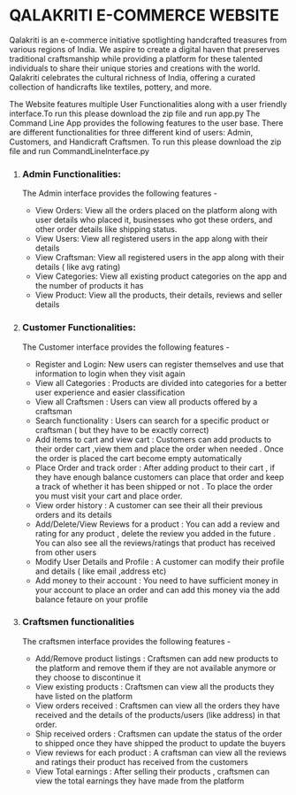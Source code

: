 
# QALAKRITI E-COMMERCE WEBSITE
 Qalakriti is an e-commerce initiative spotlighting handcrafted treasures from various regions of India. We aspire to create a digital haven that preserves traditional craftsmanship while providing a platform for these talented individuals to share their unique stories and creations with the world. Qalakriti celebrates the cultural richness of India, offering a curated collection of handicrafts like textiles, pottery, and more.

The Website features multiple User Functionalities along with a user friendly interface.To run this please download the zip file and run app.py
The Command Line App provides the following features to the user base. There are different functionalities for three different kind of users: Admin, Customers, and Handicraft Craftsmen. To run this please download the zip file and run CommandLineInterface.py

1) ### Admin Functionalities: 
    The Admin interface provides the following features -
    - View Orders: View all the orders placed on the platform along with user details who placed it, businesses who got these orders, and other order details like shipping status.
    - View Users: View all registered users in the app along with their details
    - View Craftsman: View all registered users in the app along with their details ( like avg rating) 
    - View Categories: View all existing product categories on the app and the number of products it has 
    - View Product: View all the products, their details, reviews and seller details

2) ### Customer Functionalities: 
     The Customer interface provides the following features -
    - Register and Login: New users can register themselves and use that information to login when they visit again
    - View all Categories : Products are divided into categories for a better user experience and easier classification
    - View all Craftsmen : Users can view all products offered by a craftsman
    - Search functionality : Users can search for a specific product or craftsman ( but they have to be exactly correct)
    - Add items to cart and view cart : Customers can add products to their order cart ,view them and place the order when needed . Once the order is placed the cart become empty automatically 
    - Place Order and track order : After adding product to their cart , if they have enough balance customers can place that order and keep a track of whether it has been shipped or not . To place the order you must visit your cart and place order.
    - View order history : A customer can see their all their previous orders and its details 
    - Add/Delete/View Reviews for a product : You can add a review and rating for any product , delete the review you added in the future . You can also see all the reviews/ratings that product has received from other users
    - Modify User Details and Profile : A customer can modify their profile and details ( like email ,address etc)
    - Add money to their account : You need to have sufficient money in your account to place an order and can add this money via the add balance fetaure on your profile

3) ### Craftsmen functionalities
    The craftsmen interface provides the following features -
    - Add/Remove product listings : Craftsmen can add new products to the platform and remove them if they are not available anymore or they choose to discontinue it
    - View existing products : Craftsmen can view all the products they have listed on the platform
    - View orders received : Craftsmen can view all the orders they have received and the details of the products/users (like address) in that order.
    - Ship received orders : Craftsmen can update the status of the order to shipped once they have shipped the product to update the buyers
    - View reviews for each product : A craftsman can view all the reviews and ratings their product has received from the customers
    - View Total earnings : After selling their products , craftsmen can view the total earnings they have made from the platform
